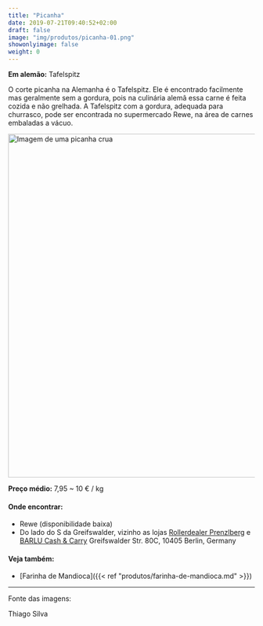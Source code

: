 ```yaml
---
title: "Picanha"
date: 2019-07-21T09:40:52+02:00
draft: false
image: "img/produtos/picanha-01.png"
showonlyimage: false
weight: 0
---
```


<!--more-->

**Em alemão:** Tafelspitz

O corte picanha na Alemanha é o Tafelspitz. Ele é encontrado facilmente mas geralmente sem a gordura, pois na culinária alemã essa carne é feita cozida e não grelhada. A Tafelspitz com a gordura, adequada para churrasco, pode ser encontrada no supermercado Rewe, na área de carnes embaladas a vácuo.

<img src="../../img/produtos/picanha-03.jpeg" alt="Imagem de uma picanha crua" width="700"/>

**Preço médio:** 7,95 ~ 10 € / kg

#### Onde encontrar:

* Rewe (disponibilidade baixa)
* Do lado do S da Greifswalder, vizinho as lojas [Rollerdealer Prenzlberg](https://goo.gl/maps/r5z76P6mFo75ZpUZ6) e [BARLU Cash & Carry](https://maps.app.goo.gl/orJTDcnFfKaDsjQXA) Greifswalder Str. 80C, 10405 Berlin, Germany

#### Veja também:

- [Farinha de Mandioca]({{< ref "produtos/farinha-de-mandioca.md" >}})

---

Fonte das imagens:

Thiago Silva

